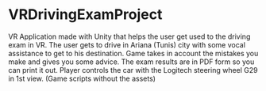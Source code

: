 # VRDrivingExamProject

VR Application made with Unity that helps the user get used to the driving exam in VR. 
The user gets to drive in Ariana (Tunis) city with some vocal assistance to get to his destination.
Game takes in account the mistakes you make and gives you some advice.
The exam results are in PDF form so you can print it out.
Player controls the car with the Logitech steering wheel G29 in 1st view.
(Game scripts without the assets)
